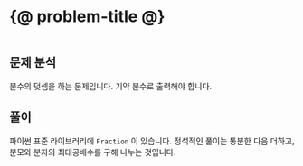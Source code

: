 # {@ problem-title @}

~~~problem-info-table
~~~

## 문제 분석

분수의 덧셈을 하는 문제입니다.
기약 분수로 출력해야 합니다.

## 풀이

파이썬 표준 라이브러리에 `Fraction` 이 있습니다.
정석적인 풀이는 통분한 다음 더하고,
분모와 분자의 최대공배수를 구해 나누는 것입니다.
